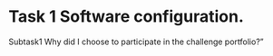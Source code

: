 # Task 1 Software configuration.
Subtask1 Why did I choose to participate in the challenge portfolio?”
